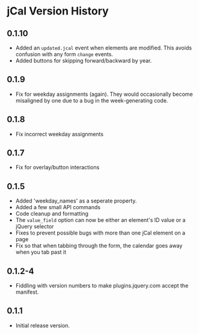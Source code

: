 
# jCal Version History

## 0.1.10

* Added an `updated.jcal` event when elements are modified. This avoids
  confusion with any form `change` events.
* Added buttons for skipping forward/backward by year.

## 0.1.9

* Fix for weekday assignments (again). They would occasionally become misaligned
  by one due to a bug in the week-generating code.

## 0.1.8

* Fix incorrect weekday assignments

## 0.1.7

* Fix for overlay/button interactions

## 0.1.5

* Added 'weekday_names' as a seperate property.
* Added a few small API commands
* Code cleanup and formatting
* The `value_field` option can now be either an element's ID value or a jQuery
  selector
* Fixes to prevent possible bugs with more than one jCal element on a page
* Fix so that when tabbing through the form, the calendar goes away when you tab
  past it

## 0.1.2-4

* Fiddling with version numbers to make plugins.jquery.com accept the manifest.

## 0.1.1

* Initial release version.
